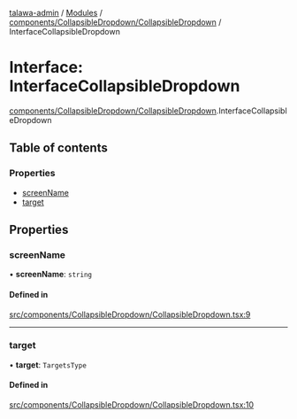 [talawa-admin](../README.md) / [Modules](../modules.md) / [components/CollapsibleDropdown/CollapsibleDropdown](../modules/components_CollapsibleDropdown_CollapsibleDropdown.md) / InterfaceCollapsibleDropdown

# Interface: InterfaceCollapsibleDropdown

[components/CollapsibleDropdown/CollapsibleDropdown](../modules/components_CollapsibleDropdown_CollapsibleDropdown.md).InterfaceCollapsibleDropdown

## Table of contents

### Properties

- [screenName](components_CollapsibleDropdown_CollapsibleDropdown.InterfaceCollapsibleDropdown.md#screenname)
- [target](components_CollapsibleDropdown_CollapsibleDropdown.InterfaceCollapsibleDropdown.md#target)

## Properties

### screenName

• **screenName**: `string`

#### Defined in

[src/components/CollapsibleDropdown/CollapsibleDropdown.tsx:9](https://github.com/chandel-aman/talawa-admin/blob/45920a7/src/components/CollapsibleDropdown/CollapsibleDropdown.tsx#L9)

___

### target

• **target**: `TargetsType`

#### Defined in

[src/components/CollapsibleDropdown/CollapsibleDropdown.tsx:10](https://github.com/chandel-aman/talawa-admin/blob/45920a7/src/components/CollapsibleDropdown/CollapsibleDropdown.tsx#L10)
